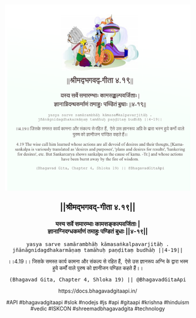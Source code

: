 <img src="../../asset/BG_4_19.png"/>
<center><h2>||श्रीमद्‍भगवद्‍-गीता ४.१९||</h2>
<h3>यस्य सर्वे समारम्भाः कामसङ्कल्पवर्जिताः |<br/>ज्ञानाग्निदग्धकर्माणं तमाहुः पण्डितं बुधाः ||४-१९||</h3>
<pre>yasya sarve samārambhāḥ kāmasaṅkalpavarjitāḥ .<br/>jñānāgnidagdhakarmāṇaṃ tamāhuḥ paṇḍitaṃ budhāḥ ||4-19||</pre>
<p>।।4.19।। जिसके समस्त कार्य कामना और संकल्प से रहित हैं,  ऐसे उस ज्ञानरूप अग्नि के द्वारा भस्म हुये कर्मों वाले पुरुष को ज्ञानीजन पण्डित कहते हैं।।</p>
<pre>(Bhagavad Gita, Chapter 4, Shloka 19) || @BhagavadGitaApi</pre><p>https://docs.bhagavadgitaapi.in/</p><p>#API #bhagavadgitaapi #slok #nodejs #js #api #gitaapi #krishna #hinduism #vedic #ISKCON #shreemadbhagavadgita #technology</p></center>